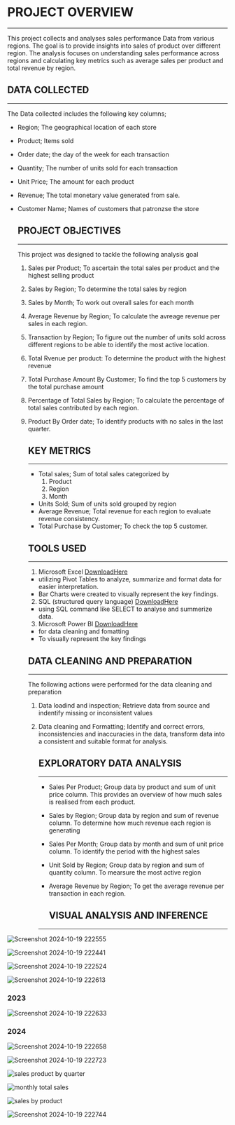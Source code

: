 # PROJECT OVERVIEW
----
This project collects and analyses sales performance Data from various regions.
The goal is to provide insights into sales of product over different region. The analysis focuses on understanding sales performance across regions and calculating key metrics such as average sales per product and total revenue by region. 


## DATA COLLECTED
---
The Data collected includes the following key columns;
- Region; The geographical location of each store
- Product; Items sold
- Order date; the day of the week for each transaction
- Quantity; The number of units sold for each transaction
- Unit Price; The amount for each product
- Revenue; The total monetary value generated from sale.
- Customer Name; Names of customers that patronzse the store
  

  ## PROJECT OBJECTIVES
  ---
  This project was designed to tackle the following analysis goal
  1. Sales per Product; To ascertain the total sales per product and the highest selling product
  2. Sales by Region; To determine the total sales by region
  3. Sales by Month; To work out overall sales for each month
  4. Average Revenue by Region; To calculate the avreage revenue per sales in each region.
  5. Transaction by Region; To figure out the number of units sold across different regions to be able to identify the most active location.
  6. Total Rvenue per product: To determine the product with the highest revenue
  7. Total Purchase Amount By Customer; To find the top 5 customers by the total purchase amount
  8. Percentage of Total Sales by Region; To calculate the percentage of total sales contributed by each region.
  9. Product By Order date; To identify products with no sales in the last quarter.
     
 
     ## KEY METRICS
     ---
     - Total sales; Sum of total sales categorized by
       1. Product
       2. Region
       3. Month
     - Units Sold; Sum of units sold grouped by region
     - Average Revenue; Total revenue for each region to evaluate revenue consistency.
     - Total Purchase by Customer; To check the top 5 customer.  
    

     ## TOOLS USED
     ---
     1. Microsoft Excel [DownloadHere](https://www.microsoft.com)
      - utilizing Pivot Tables to analyze, summarize and format data for easier interpretation.
      - Bar Charts were created to visually represent the key findings.
     2. SQL (structured query language) [DownloadHere](https://www.microsoft.com)
      - using SQL command like SELECT to analyse and summerize data.
     3. Microsoft Power BI [DownloadHere](https://www.microsoft.com)
      - for data cleaning and fomatting
      - To visually represent the key findings
    

     ## DATA CLEANING AND PREPARATION
     ---
     The following actions were performed for the data cleaning and preparation
       1. Data loadind and inspection; Retrieve data from source and indentify missing or inconsistent values
       2. Data cleaning and Formatting; Identify and correct errors, inconsistencies and inaccuracies in the data, transform data into a consistent and suitable format for analysis.


          ## EXPLORATORY DATA ANALYSIS
          ---
          - Sales Per Product; Group data by product and sum of unit price column. This provides an overview of how much sales is realised from each product.
          - Sales by Region; Group data by region and sum of revenue column. To determine how much revenue each region is generating
          - Sales Per Month; Group data by month and sum of unit price column. To identify the period with the highest sales
          - Unit Sold by Region; Group data by region and sum of quantity column. To mearsure the most active region
          - Average Revenue by Region; To get the average revenue per transaction in each region.
         


            ## VISUAL ANALYSIS AND INFERENCE
          ---





    
![Screenshot 2024-10-19 222555](https://github.com/user-attachments/assets/4715303a-ea66-4e08-98ff-e2c6e3d8897c)








![Screenshot 2024-10-19 222441](https://github.com/user-attachments/assets/5f77604e-cd0f-4938-8406-2417041367b4)








![Screenshot 2024-10-19 222524](https://github.com/user-attachments/assets/44826516-d296-4350-a8a5-3fa047c33f97)








![Screenshot 2024-10-19 222613](https://github.com/user-attachments/assets/dd0cf2e6-5930-4d69-939a-54e8cae51baf)







 ### 2023
![Screenshot 2024-10-19 222633](https://github.com/user-attachments/assets/8bb09b43-83b8-46fa-8cb2-a69fc6edd894)






### 2024
![Screenshot 2024-10-19 222658](https://github.com/user-attachments/assets/841d66c6-bcf4-4b05-b5af-81c04d865619)








![Screenshot 2024-10-19 222723](https://github.com/user-attachments/assets/25a21408-9d7c-497d-bc3d-8ca6f09442bd)








![sales product by quarter](https://github.com/user-attachments/assets/3ccbe3d8-6473-41dc-bc19-319035fe3349)








![monthly total sales](https://github.com/user-attachments/assets/5bcd83af-6d11-4259-b8ca-73b27511a1fc)








![sales by product](https://github.com/user-attachments/assets/a993d4f2-deb1-4a27-99f2-c42e8903e33e)









![Screenshot 2024-10-19 222744](https://github.com/user-attachments/assets/37358c0e-75c1-4a3f-a7d3-7f8f94387e39)










